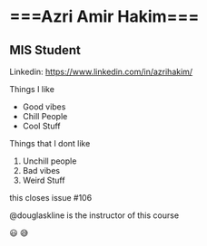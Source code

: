 # ===Azri Amir Hakim===
## MIS Student
Linkedin: https://www.linkedin.com/in/azrihakim/

Things I like
* Good vibes
* Chill People
* Cool Stuff

Things that I dont like
1. Unchill people
2. Bad vibes
3. Weird Stuff

this closes issue #106

@douglaskline is the instructor of this course

:smiley: :sweat_smile: